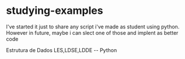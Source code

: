 # studying-examples
I've started it just to share any script i've made as student using python. However in future, maybe i can slect one of those and implent as better code



Estrutura de Dados LES,LDSE,LDDE -- Python